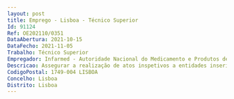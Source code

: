 ```yaml
--- 
layout: post
title: Emprego - Lisboa - Técnico Superior
Id: 91124
Ref: OE202110/0351
DataAbertura: 2021-10-15
DataFecho: 2021-11-05
Trabalho: Técnico Superior
Empregador: Infarmed - Autoridade Nacional do Medicamento e Produtos de Saúde, I.P.
Descricao: Assegurar a realização de atos inspetivos a entidades inseridas no ciclo de vida de medicamentos e produtos de saúde  assegurar a realização de atos inspetivos a medicamentos e produtos de saúde  elaborar o relatório do ato inspetivo, assegurando a identificação de não conformidades e eventuais medidas corretivas, bem como emitir parecer sobre as eventuais autorizações a conceder  propor a emissão das certidões de Boas Práticas de Fabrico de medicamentos, medicamentos experimentais e substâncias ativas  propor a emissão autorizações de fabrico importação medicamentos e ou medicamentos experimentais  propor instauração de processos de contraordenação social às entidades quando são detetadas não conformidades passíveis de contra ordenação  garantir a implementação das medidas corretivas necessárias pelas entidades, procedendo à inspeção e avaliação de eficácia das mesmas  assegurar a concretização do Plano Nacional de Colheitas relativo ao mercado de Medicamentos de Uso Humano, Matérias Primas e Produtos de Saúde  assegurar o tratamento de suspeitas de defeito de qualidade, de alertas de qualidade e recolha de medicamentos substâncias ativas do mercado 
CodigoPostal: 1749-004 LISBOA
Concelho: Lisboa
Distrito: Lisboa
--- 
```

